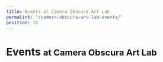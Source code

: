 ```yaml
---
title: Events at Camera Obscura Art Lab
permalink: "/camera-obscura-art-lab-events/"
position: 12
---
```


<h1>
  Events <small>at Camera Obscura Art Lab</small>
</h1>

<ol
  class="events"
  data-events-locations="Palisades Park">
</ol>
<script src="/assets/js/events.js"></script>

